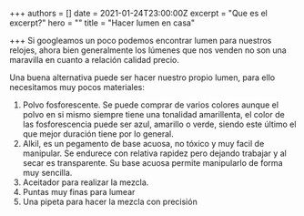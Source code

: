 +++
authors = []
date = 2021-01-24T23:00:00Z
excerpt = "Que es el excerpt?"
hero = ""
title = "Hacer lumen en casa"

+++
Si googleamos un poco podemos encontrar lumen para nuestros relojes, ahora bien generalmente los lúmenes que nos venden no son una maravilla en cuanto a relación calidad precio.

Una buena alternativa puede ser hacer nuestro propio lumen, para ello necesitamos muy pocos materiales:

1. Polvo fosforescente. Se puede comprar de varios colores aunque el polvo en si mismo siempre tiene una tonalidad amarillenta, el color de las fosforescencia puede ser azul, amarillo o verde, siendo este último el que mejor duración tiene por lo general.
2. Alkil, es un pegamento de base acuosa, no tóxico y muy facil de manipular. Se endurece con relativa rapidez pero dejando trabajar y al secar es transparente. Su base acuosa permite manipularlo de forma muy sencilla.
3. Aceitador para realizar la mezcla.
4. Puntas muy finas para lumear
5. Una pipeta para hacer la mezcla con precisión